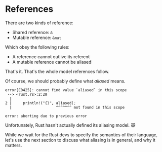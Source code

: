 # References

There are two kinds of reference:

* Shared reference: `&`
* Mutable reference: `&mut`

Which obey the following rules:

* A reference cannot outlive its referent
* A mutable reference cannot be aliased

That's it. That's the whole model references follow.

Of course, we should probably define what *aliased* means.

```text
error[E0425]: cannot find value `aliased` in this scope
 --> <rust.rs>:2:20
  |
2 |     println!("{}", aliased);
  |                    ^^^^^^^ not found in this scope

error: aborting due to previous error
```

Unfortunately, Rust hasn't actually defined its aliasing model. 🙀

While we wait for the Rust devs to specify the semantics of their language,
let's use the next section to discuss what aliasing is in general, and why it
matters.
